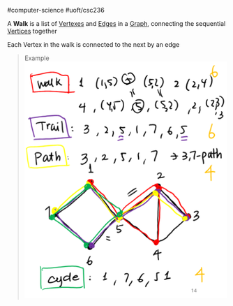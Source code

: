 #computer-science 
#uoft/csc236 

A **Walk** is a list of [Vertexes](Vertex.md) and [Edges](Edge.md) in a [Graph](Graph.md), connecting the sequential [Vertices](Vertex.md) together

Each Vertex in the walk is connected to the next by an edge

> Example
> 	![Pasted image 20240529155616](attachments/Pasted%20image%2020240529155616.png)